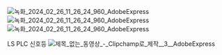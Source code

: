 
![녹화_2024_02_26_11_26_24_960_AdobeExpress](https://github.com/JYH96/C_Project/assets/143565474/b80b0987-d03f-4f8d-8f97-226063aaef55)
![녹화_2024_02_26_11_26_24_960_AdobeExpress](https://github.com/JYH96/C_Project/assets/143565474/b80b0987-d03f-4f8d-8f97-226063aaef55)
![녹화_2024_02_26_11_26_24_960_AdobeExpress](https://github.com/JYH96/C_Project/assets/143565474/b80b0987-d03f-4f8d-8f97-226063aaef55)

LS PLC 신호등
![제목_없는_동영상_-_Clipchamp로_제작__3__AdobeExpress](https://github.com/JYH96/C_Project/assets/143565474/22238bc0-1b11-4cd3-94d6-dfebecbcb043)
